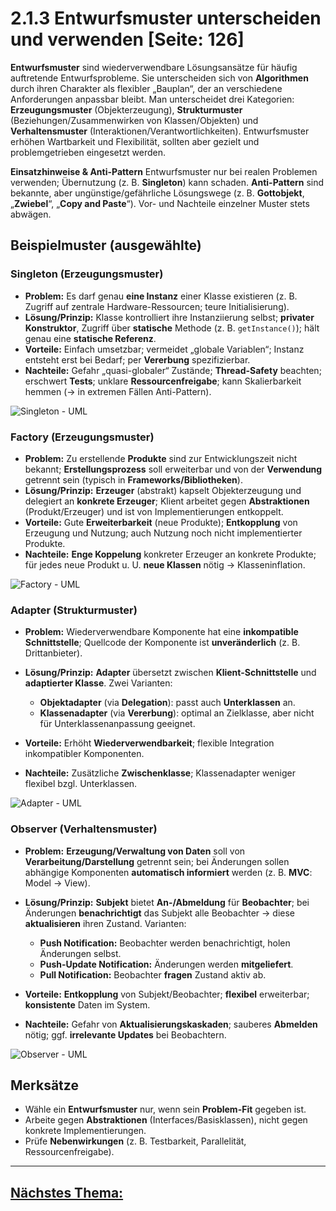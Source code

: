 # 2.1.3 Entwurfsmuster unterscheiden und verwenden [Seite: 126]

**Entwurfsmuster** sind wiederverwendbare Lösungsansätze für häufig auftretende Entwurfsprobleme. Sie unterscheiden sich von **Algorithmen** durch ihren Charakter als flexibler „Bauplan“, der an verschiedene Anforderungen anpassbar bleibt. Man unterscheidet drei Kategorien: **Erzeugungsmuster** (Objekterzeugung), **Strukturmuster** (Beziehungen/Zusammenwirken von Klassen/Objekten) und **Verhaltensmuster** (Interaktionen/Verantwortlichkeiten). Entwurfsmuster erhöhen Wartbarkeit und Flexibilität, sollten aber gezielt und problemgetrieben eingesetzt werden. 

**Einsatzhinweise & Anti-Pattern**
Entwurfsmuster nur bei realen Problemen verwenden; Übernutzung (z. B. **Singleton**) kann schaden. **Anti-Pattern** sind bekannte, aber ungünstige/gefährliche Lösungswege (z. B. **Gottobjekt**, „**Zwiebel**“, „**Copy and Paste**“). Vor- und Nachteile einzelner Muster stets abwägen. 

## Beispielmuster (ausgewählte)

### Singleton (Erzeugungsmuster)

* **Problem:** Es darf genau **eine Instanz** einer Klasse existieren (z. B. Zugriff auf zentrale Hardware-Ressourcen; teure Initialisierung).
* **Lösung/Prinzip:** Klasse kontrolliert ihre Instanziierung selbst; **privater Konstruktor**, Zugriff über **statische** Methode (z. B. `getInstance()`); hält genau eine **statische Referenz**.
* **Vorteile:** Einfach umsetzbar; vermeidet „globale Variablen“; Instanz entsteht erst bei Bedarf; per **Vererbung** spezifizierbar.
* **Nachteile:** Gefahr „quasi-globaler“ Zustände; **Thread-Safety** beachten; erschwert **Tests**; unklare **Ressourcenfreigabe**; kann Skalierbarkeit hemmen (→ in extremen Fällen Anti-Pattern).

![Singleton - UML](/lernfeld11a/2_1_3/singleton.png)

### Factory (Erzeugungsmuster)

* **Problem:** Zu erstellende **Produkte** sind zur Entwicklungszeit nicht bekannt; **Erstellungsprozess** soll erweiterbar und von der **Verwendung** getrennt sein (typisch in **Frameworks/Bibliotheken**).
* **Lösung/Prinzip:** **Erzeuger** (abstrakt) kapselt Objekterzeugung und delegiert an **konkrete Erzeuger**; Klient arbeitet gegen **Abstraktionen** (Produkt/Erzeuger) und ist von Implementierungen entkoppelt.
* **Vorteile:** Gute **Erweiterbarkeit** (neue Produkte); **Entkopplung** von Erzeugung und Nutzung; auch Nutzung noch nicht implementierter Produkte.
* **Nachteile:** **Enge Koppelung** konkreter Erzeuger an konkrete Produkte; für jedes neue Produkt u. U. **neue Klassen** nötig → Klasseninflation.

![Factory - UML](/lernfeld11a/2_1_3/factory.png)

### Adapter (Strukturmuster)

* **Problem:** Wiederverwendbare Komponente hat eine **inkompatible Schnittstelle**; Quellcode der Komponente ist **unveränderlich** (z. B. Drittanbieter).
* **Lösung/Prinzip:** **Adapter** übersetzt zwischen **Klient-Schnittstelle** und **adaptierter Klasse**. Zwei Varianten:

  * **Objektadapter** (via **Delegation**): passt auch **Unterklassen** an.
  * **Klassenadapter** (via **Vererbung**): optimal an Zielklasse, aber nicht für Unterklassenanpassung geeignet.
* **Vorteile:** Erhöht **Wiederverwendbarkeit**; flexible Integration inkompatibler Komponenten.
* **Nachteile:** Zusätzliche **Zwischenklasse**; Klassenadapter weniger flexibel bzgl. Unterklassen.

![Adapter - UML](/lernfeld11a/2_1_3/adapter.png)

### Observer (Verhaltensmuster)

* **Problem:** **Erzeugung/Verwaltung von Daten** soll von **Verarbeitung/Darstellung** getrennt sein; bei Änderungen sollen abhängige Komponenten **automatisch informiert** werden (z. B. **MVC**: Model → View).
* **Lösung/Prinzip:** **Subjekt** bietet **An-/Abmeldung** für **Beobachter**; bei Änderungen **benachrichtigt** das Subjekt alle Beobachter → diese **aktualisieren** ihren Zustand. Varianten:

  * **Push Notification:** Beobachter werden benachrichtigt, holen Änderungen selbst.
  * **Push-Update Notification:** Änderungen werden **mitgeliefert**.
  * **Pull Notification:** Beobachter **fragen** Zustand aktiv ab.
* **Vorteile:** **Entkopplung** von Subjekt/Beobachter; **flexibel** erweiterbar; **konsistente** Daten im System.
* **Nachteile:** Gefahr von **Aktualisierungskaskaden**; sauberes **Abmelden** nötig; ggf. **irrelevante Updates** bei Beobachtern.

![Observer - UML](/lernfeld11a/2_1_3/observer.png)

## Merksätze

* Wähle ein **Entwurfsmuster** nur, wenn sein **Problem-Fit** gegeben ist.
* Arbeite gegen **Abstraktionen** (Interfaces/Basisklassen), nicht gegen konkrete Implementierungen.
* Prüfe **Nebenwirkungen** (z. B. Testbarkeit, Parallelität, Ressourcenfreigabe). 

---

## [Nächstes Thema:](./2.1.4_Clean-Code-Prinzipien_praesentieren_markdown.md)